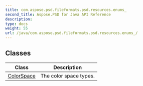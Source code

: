 ```yaml
---
title: com.aspose.psd.fileformats.psd.resources.enums_
second_title: Aspose.PSD for Java API Reference
description: 
type: docs
weight: 55
url: /java/com.aspose.psd.fileformats.psd.resources.enums_/
---
```



## Classes

| Class | Description |
| --- | --- |
| [ColorSpace](../com.aspose.psd.fileformats.psd.resources.enums_/colorspace) | The color space types. |
